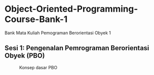 # Object-Oriented-Programming-Course-Bank-1
Bank Mata Kuliah Pemograman Berorientasi Obyek 1

## Sesi 1: Pengenalan Pemrograman Berorientasi Obyek (PBO)
<ul>
  <ol>Konsep dasar PBO</ol>
</ul>
